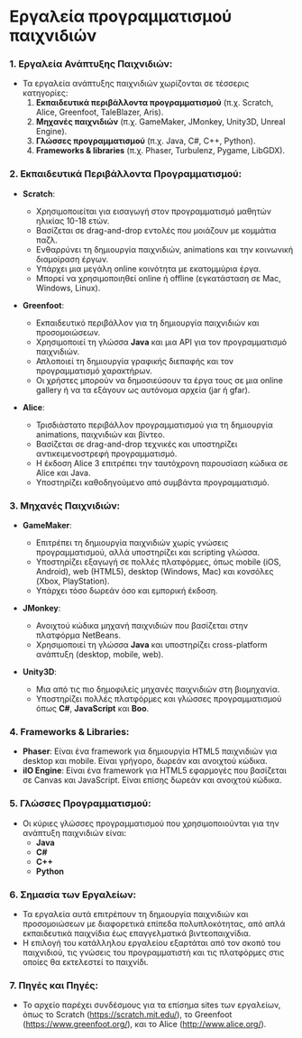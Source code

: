 # Εργαλεία προγραμματισμού παιχνιδιών

### 1. **Εργαλεία Ανάπτυξης Παιχνιδιών:**
   - Τα εργαλεία ανάπτυξης παιχνιδιών χωρίζονται σε τέσσερις κατηγορίες:
     1. **Εκπαιδευτικά περιβάλλοντα προγραμματισμού** (π.χ. Scratch, Alice, Greenfoot, TaleBlazer, Aris).
     2. **Μηχανές παιχνιδιών** (π.χ. GameMaker, JMonkey, Unity3D, Unreal Engine).
     3. **Γλώσσες προγραμματισμού** (π.χ. Java, C#, C++, Python).
     4. **Frameworks & libraries** (π.χ. Phaser, Turbulenz, Pygame, LibGDX).

### 2. **Εκπαιδευτικά Περιβάλλοντα Προγραμματισμού:**
   - **Scratch**:
     - Χρησιμοποιείται για εισαγωγή στον προγραμματισμό μαθητών ηλικίας 10-18 ετών.
     - Βασίζεται σε drag-and-drop εντολές που μοιάζουν με κομμάτια παζλ.
     - Ενθαρρύνει τη δημιουργία παιχνιδιών, animations και την κοινωνική διαμοίραση έργων.
     - Υπάρχει μια μεγάλη online κοινότητα με εκατομμύρια έργα.
     - Μπορεί να χρησιμοποιηθεί online ή offline (εγκατάσταση σε Mac, Windows, Linux).

   - **Greenfoot**:
     - Εκπαιδευτικό περιβάλλον για τη δημιουργία παιχνιδιών και προσομοιώσεων.
     - Χρησιμοποιεί τη γλώσσα **Java** και μια API για τον προγραμματισμό παιχνιδιών.
     - Απλοποιεί τη δημιουργία γραφικής διεπαφής και τον προγραμματισμό χαρακτήρων.
     - Οι χρήστες μπορούν να δημοσιεύσουν τα έργα τους σε μια online gallery ή να τα εξάγουν ως αυτόνομα αρχεία (jar ή gfar).

   - **Alice**:
     - Τρισδιάστατο περιβάλλον προγραμματισμού για τη δημιουργία animations, παιχνιδιών και βίντεο.
     - Βασίζεται σε drag-and-drop τεχνικές και υποστηρίζει αντικειμενοστρεφή προγραμματισμό.
     - Η έκδοση Alice 3 επιτρέπει την ταυτόχρονη παρουσίαση κώδικα σε Alice και Java.
     - Υποστηρίζει καθοδηγούμενο από συμβάντα προγραμματισμό.

### 3. **Μηχανές Παιχνιδιών:**
   - **GameMaker**:
     - Επιτρέπει τη δημιουργία παιχνιδιών χωρίς γνώσεις προγραμματισμού, αλλά υποστηρίζει και scripting γλώσσα.
     - Υποστηρίζει εξαγωγή σε πολλές πλατφόρμες, όπως mobile (iOS, Android), web (HTML5), desktop (Windows, Mac) και κονσόλες (Xbox, PlayStation).
     - Υπάρχει τόσο δωρεάν όσο και εμπορική έκδοση.

   - **JMonkey**:
     - Ανοιχτού κώδικα μηχανή παιχνιδιών που βασίζεται στην πλατφόρμα NetBeans.
     - Χρησιμοποιεί τη γλώσσα **Java** και υποστηρίζει cross-platform ανάπτυξη (desktop, mobile, web).

   - **Unity3D**:
     - Μια από τις πιο δημοφιλείς μηχανές παιχνιδιών στη βιομηχανία.
     - Υποστηρίζει πολλές πλατφόρμες και γλώσσες προγραμματισμού όπως **C#**, **JavaScript** και **Boo**.

### 4. **Frameworks & Libraries:**
   - **Phaser**: Είναι ένα framework για δημιουργία HTML5 παιχνιδιών για desktop και mobile. Είναι γρήγορο, δωρεάν και ανοιχτού κώδικα.
   - **iIO Engine**: Είναι ένα framework για HTML5 εφαρμογές που βασίζεται σε Canvas και JavaScript. Είναι επίσης δωρεάν και ανοιχτού κώδικα.

### 5. **Γλώσσες Προγραμματισμού:**
   - Οι κύριες γλώσσες προγραμματισμού που χρησιμοποιούνται για την ανάπτυξη παιχνιδιών είναι:
     - **Java**
     - **C#**
     - **C++**
     - **Python**

### 6. **Σημασία των Εργαλείων:**
   - Τα εργαλεία αυτά επιτρέπουν τη δημιουργία παιχνιδιών και προσομοιώσεων με διαφορετικά επίπεδα πολυπλοκότητας, από απλά εκπαιδευτικά παιχνίδια έως επαγγελματικά βιντεοπαιχνίδια.
   - Η επιλογή του κατάλληλου εργαλείου εξαρτάται από τον σκοπό του παιχνιδιού, τις γνώσεις του προγραμματιστή και τις πλατφόρμες στις οποίες θα εκτελεστεί το παιχνίδι.

### 7. **Πηγές και Πηγές:**
   - Το αρχείο παρέχει συνδέσμους για τα επίσημα sites των εργαλείων, όπως το Scratch (https://scratch.mit.edu/), το Greenfoot (https://www.greenfoot.org/), και το Alice (http://www.alice.org/).
